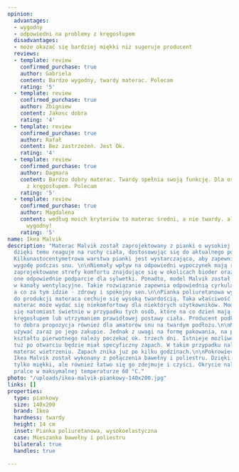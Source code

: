 ```yaml
---
opinion:
  advantages:
  - wygodny
  - odpowiedni na problemy z kręgosłupem
  disadvantages:
  - może okazać się bardziej miękki niż sugeruje producent
  reviews:
  - template: review
    confirmed_purchase: true
    author: Gabriela
    content: Bardzo wygodny, twardy materac. Polecam
    rating: '5'
  - template: review
    confirmed_purchase: true
    author: Zbigniew
    content: Jakosc dobra
    rating: '4'
  - template: review
    confirmed_purchase: true
    author: Rafał
    content: Bez zastrzeżeń. Jest Ok.
    rating: '4'
  - template: review
    confirmed_purchase: true
    author: Dagmara
    content: Bardzo dobry materac. Twardy spełnia swoją funkcję. Dla osób z problemami
      z kręgosłupem. Polecam
    rating: '5'
  - template: review
    confirmed_purchase: true
    author: Magdalena
    content: według moich kryteriów to materac średni, a nie twardy. ale jest bardzo
      wygodny!
    rating: '5'
name: Ikea Malvik
description: "Materac Malvik został zaprojektowany z pianki o wysokiej elastyczności,
  dzięki temu reaguje na ruchy ciała, dostosowując się do aktualnego położenia użytkownika.
  Kilkunastocentymetrowa warstwa pianki jest wystarczająca, aby zapewnić komfort i
  wygodę podczas snu. \n\nNiemały wpływ na odpowiedni wypoczynek mają również specjalnie
  zaprojektowane strefy komfortu znajdujące się w okolicach bioder oraz ramion. Stanowią
  one odpowiednie podparcie dla sylwetki. Ponadto, model Malvik został wyposażony
  w kanały wentylacyjne. Takie rozwiązanie zapewnia odpowiednią cyrkulację powietrza,
  a co za tym idzie - zdrowy i spokojny sen.\n\nPianka poliuretanowa wykorzystana
  do produkcji materaca cechuje się wysoką twardością. Taka właściwość sprawia, że
  materac może wydać się niekomfortowy dla niektórych użytkowników. Model Malvik sprawdzi
  się natomiast świetnie w przypadku tych osób, które na co dzień mają problemy z
  kręgosłupem lub utrzymaniem prawidłowej postawy ciała. Producent podkreśla, że jest
  to dobra propozycja również dla amatorów snu na twardym podłożu.\n\nMateraca można
  używać zaraz po jego zakupie. Jednak z uwagi na formę pakowania, na pełne odzyskanie
  kształtu pierwotnego należy poczekać ok. trzech dni. Istnieje możliwość, że materac
  tuż po otwarciu będzie miał specyficzny zapach. W takim przypadku należy poddać
  materac wietrzeniu. Zapach znika już po kilku godzinach.\n\nPokrowiec w materacu
  Ikea Malvik został wykonany z połączenia bawełny i poliestru. Dzięki temu jest nie
  tylko miękki, ale również łatwo się go zdejmuje i czyści. Okrycie należy prać w
  pralce w maksymalnej temperaturze 60 °C."
photo: "/uploads/ikea-malvik-piankowy-140x200.jpg"
links: []
properties:
  type: piankowy
  size: 140x200
  brand: Ikea
  hardness: twardy
  height: 14 cm
  inset: Pianka poliuretanowa, wysokoelastyczna
  case: Mieszanka bawełny i poliestru
  bilateral: true
  handles: true

---
```

